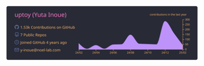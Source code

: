[![](https://raw.githubusercontent.com/uptoy/uptoy/master/profile-summary-card-output/dracula/0-profile-details.svg)](https://github.com/vn7n24fzkq/github-profile-summary-cards)


